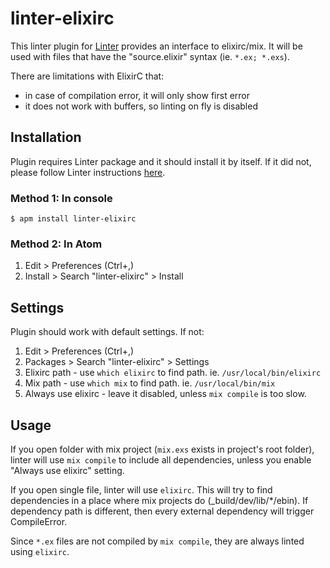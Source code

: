 # linter-elixirc

This linter plugin for [Linter][linter] provides an interface to elixirc/mix.
It will be used with files that have the "source.elixir" syntax (ie. `*.ex; *.exs`).

There are limitations with ElixirC that:

- in case of compilation error, it will only show first error
- it does not work with buffers, so linting on fly is disabled

## Installation
Plugin requires Linter package and it should install it by itself.
If it did not, please follow Linter instructions [here][linter].

### Method 1: In console
```
$ apm install linter-elixirc
```

### Method 2: In Atom

1. Edit > Preferences (Ctrl+,)
2. Install > Search "linter-elixirc" > Install

## Settings

Plugin should work with default settings. If not:

1. Edit > Preferences (Ctrl+,)
2. Packages > Search "linter-elixirc" > Settings
3. Elixirc path - use `which elixirc` to find path. ie. `/usr/local/bin/elixirc`
4. Mix path - use `which mix` to find path. ie. `/usr/local/bin/mix`
5. Always use elixirc - leave it disabled, unless `mix compile` is too slow.

## Usage

If you open folder with mix project (`mix.exs` exists in project's root folder), linter
will use `mix compile` to include all dependencies, unless you enable
"Always use elixirc" setting.

If you open single file, linter will use `elixirc`. This will try to find dependencies
in a place where mix projects do (\_build/dev/lib/\*/ebin). If dependency path is different, then
every external dependency will trigger CompileError.

Since `*.ex` files are not compiled by `mix compile`, they are always linted
using `elixirc`.

[linter]: https://github.com/AtomLinter/Linter
